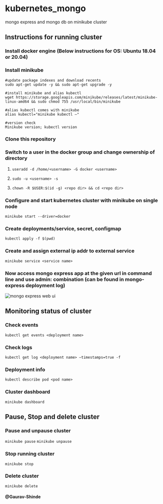 # kubernetes_mongo
mongo express and mongo db on minikube cluster

## Instructions for running cluster

### Install docker engine (Below instructions for OS: Ubuntu 18.04 or 20.04)

### Install minikube
```
#update package indexes and download recents
sudo apt-get update -y && sudo apt-get upgrade -y

#install minikube and alias kubectl
wget https://storage.googleapis.com/minikube/releases/latest/minikube-linux-amd64 && sudo chmod 755 /usr/local/bin/minikube

#alias kubectl comes with minikube 
alias kubectl="minikube kubectl –"

#version check
Minikube version; kubectl version
```
### Clone this repository

### Switch to a user in the docker group and change ownership of directory
1. `useradd -d /home/<username> -G docker <username>`

2. `sudo -u <username> -s` 

3. `chown -R $USER:$(id -g) <repo dir> && cd <repo dir>`

### Configure and start kubernetes cluster with minikube on single node
```minikube start --driver=docker```

### Create deployments/service, secret, configmap
```kubectl apply -f $(pwd)```

### Create and assign external ip addr to external service
```minikube service <service name>```

### Now access mongo express app at the given url in command line and use admin:<pass> combination (can be found in mongo-express deployment log)
![mongo express web ui](./mongo_express_webui)

## Monitoring status of cluster

### Check events
```kubectl get events <deployment name>```

### Check logs
```kubectl get log <deployment name> –timestamps=true -f ``` 

### Deployment info
```kubectl describe pod <pod name> ```

### Cluster dashboard
```minikube dashboard```


## Pause, Stop and delete cluster

### Pause and unpause cluster
```minikube pause``` ```minikube unpause```

### Stop running cluster
```minikube stop```

### Delete cluster
```minikube delete```


#### @Gaurav-Shinde


